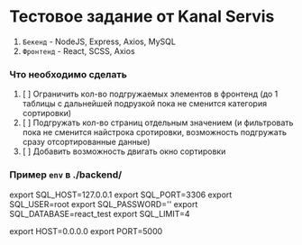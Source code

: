 # Тестовое задание от Kanal Servis

1. `Бекенд` - NodeJS, Express, Axios, MySQL
2. `Фронтенд` - React, SCSS, Axios

### Что необходимо сделать

1. [ ] Ограничить кол-во подгружаемых элементов в фронтенд (до 1 таблицы с дальнейшей подрузкой пока не сменится категория сортировки)
2. [ ] Подгружать кол-во страниц отдельным значением (и фильтровать пока не сменится найстрока сротировки, возможность подгружать сразу отсортированные данные)
3. [ ] Добавить возможность двигать окно сортировки

### Пример `env` в ./backend/

export SQL_HOST=127.0.0.1
export SQL_PORT=3306
export SQL_USER=root
export SQL_PASSWORD=''
export SQL_DATABASE=react_test
export SQL_LIMIT=4

export HOST=0.0.0.0
export PORT=5000
